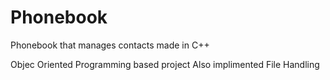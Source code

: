 # Phonebook
Phonebook that manages contacts made in C++

Objec Oriented Programming based project
Also implimented File Handling
